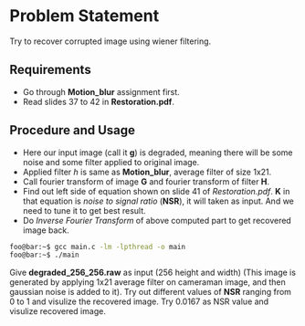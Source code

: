 # Problem Statement
Try to recover corrupted image using wiener filtering.

## Requirements
* Go through **Motion_blur** assignment first.
* Read slides 37 to 42 in **Restoration.pdf**.

## Procedure and Usage
* Here our input image (call it **g**) is degraded, meaning there will be some noise and some filter applied to original image.
* Applied filter *h* is same as **Motion_blur**, average filter of size 1x21.
* Call fourier transform of image **G** and fourier transform of filter **H**.
* Find out left side of equation shown on slide 41 of *Restoration.pdf*. **K** in that equation is *noise to signal ratio* (**NSR**), it will taken as input. And we need to tune it to get best result.
* Do *Inverse Fourier Transform* of above computed part to get recovered image back.

```bash
foo@bar:~$ gcc main.c -lm -lpthread -o main
foo@bar:~$ ./main
```
Give **degraded_256_256.raw** as input (256 height and width) (This image is generated by applying 1x21 average filter on cameraman image, and then gaussian noise is added to it). Try out different values of **NSR** ranging from 0 to 1 and visulize the recovered image. Try 0.0167 as NSR value and visulize recovered image.